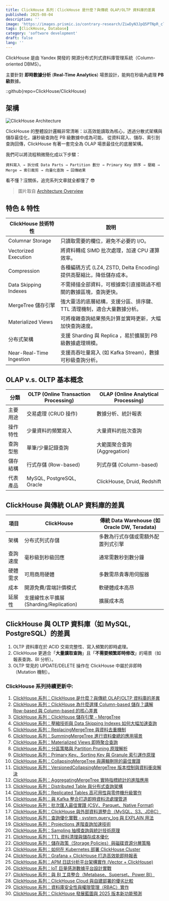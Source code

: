 ```yaml
---
title: ClickHouse 系列：ClickHouse 是什麼？與傳統 OLAP/OLTP 資料庫的差異
published: 2025-08-04
description: ''
image: 'https://images.prismic.io/contrary-research/ZiwDyN3JpQ5PTNpR_clickhousecover.png?auto=format,compress'
tags: [ClickHouse, Database]
category: 'software development'
draft: false 
lang: ''
---
```


ClickHouse 是由 Yandex 開發的 開源分布式列式資料庫管理系統（Column-oriented DBMS）。

主要針對 **即時數據分析** (**Real-Time Analytics**) 場景設計，能夠在秒級內處理 **PB 級**數據。

::github{repo=ClickHouse/ClickHouse}

## 架構

![ClickHouse Architecture](https://clickhouse.com/docs/assets/ideal-img/_vldb2024_2_Figure_0.ab9606a.1024.png)

ClickHouse 的整體設計邏輯非常清晰：以高效能讀取為核心，透過分散式架構與儲存最佳化，讓秒級查詢在 PB 級數據中成為可能。
從資料寫入、儲存、索引到查詢回傳，ClickHouse 有著一套完全為 OLAP 場景最佳化的底層架構。

我們可以將流程稍微簡化成以下步驟：

```
資料寫入 → 拆分成 Data Parts → Partition 劃分 → Primary Key 排序 → 壓縮 → Merge → 索引裁剪 → 向量化查詢 → 回傳結果
```

看不懂？沒關係，追完系列文章就全都懂了 😎

> 圖片取自 [Architecture Overview](https://clickhouse.com/docs/academic_overview)

## 特色 & 特性

| ClickHouse 技術特性| 說明 |
| ---------------- | ---------------- |
| Columnar Storage | 只讀取需要的欄位，避免不必要的 I/O。 |
| Vectorized Execution | 將資料轉成 SIMD 批次處理，加速 CPU 運算效率。|
| Compression| 各種編碼方式 (LZ4, ZSTD, Delta Encoding) 提供高壓縮比，降低儲存成本。 |
| Data Skipping Indexes | 不需掃描全部資料，可根據索引直接跳過不相關的數據區塊，查詢更快。|
| MergeTree 儲存引擎 | 強大靈活的底層結構，支援分區、排序鍵、TTL 清理機制，適合大量數據分析。|
| Materialized Views | 可將複雜查詢結果預先計算並實時更新，大幅加快查詢速度。|
| 分布式架構     | 支援 Sharding 與 Replica ，易於擴展到 PB 級數據處理規模。|
| Near-Real-Time Ingestion | 支援高吞吐量寫入 (如 Kafka Stream)，數據可秒級查詢分析。|


## OLAP v.s. OLTP 基本概念

| 分類   | OLTP (Online Transaction Processing) | OLAP (Online Analytical Processing) |
| ---- | ------------------------------------ | ----------------------------------- |
| 主要用途 | 交易處理 (CRUD 操作) | 數據分析、統計報表 |
| 操作特性 | 少量資料的頻繁寫入 | 大量資料的批次查詢 |
| 查詢型態 | 單筆/少量記錄查詢 | 大範圍聚合查詢 (Aggregation) |
| 儲存結構 | 行式存儲 (Row-based) | 列式存儲 (Column-based) |
| 代表產品 | MySQL, PostgreSQL, Oracle | ClickHouse, Druid, Redshift |

## ClickHouse 與傳統 OLAP 資料庫的差異

| 項目   | ClickHouse                      | 傳統 Data Warehouse (如 Oracle DW, Teradata) |
| ---- | ------------------------------- | ----------------------------------------- |
| 架構   | 分布式列式存儲| 多數為行式存儲或需額外配置列式引擎 |
| 查詢速度 | 毫秒級到秒級回應| 通常需數秒到數分鐘 |
| 硬體需求 | 可用商用硬體 | 多數需昂貴專用伺服器 |
| 成本   | 開源免費/雲端計價模式 | 軟硬體成本高昂 |
| 延展性  | 支援線性水平擴展 (Sharding/Replication) | 擴展成本高 |


## ClickHouse 與 OLTP 資料庫（如 MySQL, PostgreSQL）的差異

1. OLTP 資料庫在於 ACID 交易完整性、寫入頻繁的即時處理。
2. ClickHouse 更適合「**大量讀取查詢**」且「**不需要頻繁即時修改**」的場景（如報表查詢、BI 分析）。
3. OLTP 常見的 UPDATE/DELETE 操作在 ClickHouse 中屬於非即時（Mutation 機制）。

### ClickHouse 系列持續更新中:

1. [ClickHouse 系列：ClickHouse 是什麼？與傳統 OLAP/OLTP 資料庫的差異](https://blog.vicwen.app/posts/what-is-clickhouse/)
2. [ClickHouse 系列：ClickHouse 為什麼選擇 Column-based 儲存？講解 Row-based 與 Column-based 的核心差異](https://blog.vicwen.app/posts/clickhouse-column-row-based-storage/)
3. [ClickHouse 系列：ClickHouse 儲存引擎 - MergeTree](https://blog.vicwen.app/posts/clickhouse-mergetree-engine)
4. [ClickHouse 系列：壓縮技術與 Data Skipping Indexes 如何大幅加速查詢](https://blog.vicwen.app/posts/clickhouse-compression-skipping-index/)
5. [ClickHouse 系列：ReplacingMergeTree 與資料去重機制](https://blog.vicwen.app/posts/clickhouse-replacingmergetree-deduplication/)
6. [ClickHouse 系列：SummingMergeTree 進行資料彙總的應用場景](https://blog.vicwen.app/posts/clickhouse-summingmergetree-aggregation/)
7. [ClickHouse 系列：Materialized Views 即時聚合查詢](https://blog.vicwen.app/posts/clickhouse-materialized-view/)
8. [ClickHouse 系列：分區策略與 Partition Pruning 原理解析](https://blog.vicwen.app/posts/clickhouse-partition-pruning/)
9. [ClickHouse 系列：Primary Key、Sorting Key 與 Granule 索引運作原理](https://blog.vicwen.app/posts/clickhouse-primary-sorting-key/)
10. [ClickHouse 系列：CollapsingMergeTree 與邏輯刪除的最佳實踐](https://blog.vicwen.app/posts/clickhouse-collapsingmergetree/)
11. [ClickHouse 系列：VersionedCollapsingMergeTree 版本控制與資料衝突解決](https://blog.vicwen.app/posts/clickhouse-versioned-collapsingmergetree/)
12. [ClickHouse 系列：AggregatingMergeTree 實時指標統計的進階應用](https://blog.vicwen.app/posts/clickhouse-aggregatingmergetree/)
13. [ClickHouse 系列：Distributed Table 與分布式查詢架構](https://blog.vicwen.app/posts/clickhouse-distributed-table-architecture/)
14. [ClickHouse 系列：Replicated Tables 高可用性與零停機升級實作](https://blog.vicwen.app/posts/clickhouse-replication-failover/)
15. [ClickHouse 系列：與 Kafka 整合打造即時資料流處理管道](https://blog.vicwen.app/posts/clickhouse-kafka-streaming/)
16. [ClickHouse 系列：批次匯入最佳實踐 (CSV、Parquet、Native Format)](https://blog.vicwen.app/posts/clickhouse-batch-import/)
17. [ClickHouse 系列：ClickHouse 與外部資料源整合（MySQL、S3、JDBC）](https://blog.vicwen.app/posts/clickhouse-external-data-integration/)
18. [ClickHouse 系列：查詢優化實戰 - system.query\_log 與 EXPLAIN 用法](https://blog.vicwen.app/posts/clickhouse-query-log-explain/)
19. [ClickHouse 系列：Projections 進階查詢加速技術](https://blog.vicwen.app/posts/clickhouse-projections-optimization/)
20. [ClickHouse 系列：Sampling 抽樣查詢與統計技術原理](https://blog.vicwen.app/posts/clickhouse-sampling-statistics/)
21. [ClickHouse 系列：TTL 資料清理與儲存成本優化](https://blog.vicwen.app/posts/clickhouse-ttl-storage-management/)
22. [ClickHouse 系列：儲存政策（Storage Policies）與磁碟資源分層策略](https://blog.vicwen.app/posts/clickhouse-storage-policies/)
23. [ClickHouse 系列：如何在 Kubernetes 部署 ClickHouse Cluster](https://blog.vicwen.app/posts/clickhouse-kubernetes-deployment/)
24. [ClickHouse 系列：Grafana + ClickHouse 打造高效能即時報表](https://blog.vicwen.app/posts/clickhouse-grafana-dashboard/)
25. [ClickHouse 系列：APM 日誌分析平台架構實作 (Vector + ClickHouse)](https://blog.vicwen.app/posts/clickhouse-apm-log-analytics/)
26. [ClickHouse 系列：IoT 巨量感測數據平台設計實戰](https://blog.vicwen.app/posts/clickhouse-iot-analytics/)
27. [ClickHouse 系列：與 BI 工具整合（Metabase、Superset、Power BI）](https://blog.vicwen.app/posts/clickhouse-bi-integration/)
28. [ClickHouse 系列：ClickHouse Cloud 與自建部署的優劣比較](https://blog.vicwen.app/posts/clickhouse-cloud-vs-self-host/)
29. [ClickHouse 系列：資料庫安全性與權限管理（RBAC）實作](https://blog.vicwen.app/posts/clickhouse-security-rbac/)
30. [ClickHouse 系列：ClickHouse 發展藍圖與 2025 版本新功能預測](https://blog.vicwen.app/posts/clickhouse-roadmap-2025/)
